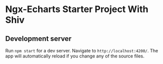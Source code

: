# Ngx-Echarts Starter Project With Shiv 

## Development server

Run `npm start` for a dev server. Navigate to `http://localhost:4200/`. The app will automatically reload if you change any of the source files.

